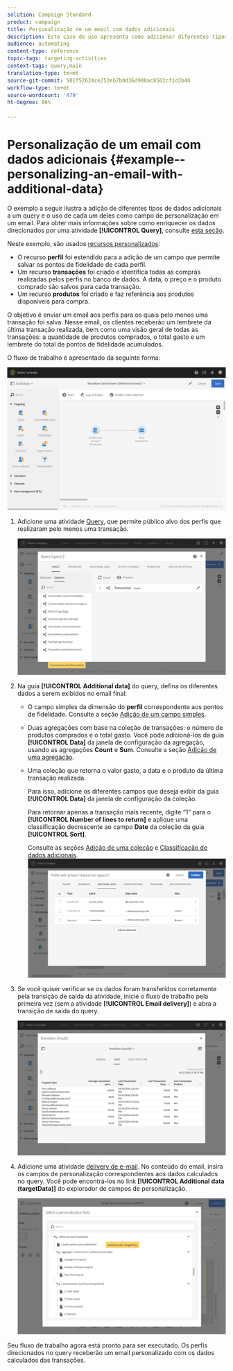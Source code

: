 ```yaml
---
solution: Campaign Standard
product: campaign
title: Personalização de um email com dados adicionais
description: Este caso de uso apresenta como adicionar diferentes tipos de dados adicionais a um query e usá-los como um campo de personalização em um email.
audience: automating
content-type: reference
topic-tags: targeting-activities
context-tags: query,main
translation-type: tm+mt
source-git-commit: 501f52624ce253eb7b0d36d908ac8502cf1d3b48
workflow-type: tm+mt
source-wordcount: '479'
ht-degree: 86%

---
```



# Personalização de um email com dados adicionais {#example--personalizing-an-email-with-additional-data}

O exemplo a seguir ilustra a adição de diferentes tipos de dados adicionais a um query e o uso de cada um deles como campo de personalização em um email. Para obter mais informações sobre como enriquecer os dados direcionados por uma atividade **[!UICONTROL Query]**, consulte [esta seção](../../automating/using/query.md#enriching-data).

Neste exemplo, são usados [recursos personalizados](../../developing/using/data-model-concepts.md):

* O recurso **perfil** foi estendido para a adição de um campo que permite salvar os pontos de fidelidade de cada perfil.
* Um recurso **transações** foi criado e identifica todas as compras realizadas pelos perfis no banco de dados. A data, o preço e o produto comprado são salvos para cada transação.
* Um recurso **produtos** foi criado e faz referência aos produtos disponíveis para compra.

O objetivo é enviar um email aos perfis para os quais pelo menos uma transação foi salva. Nesse email, os clientes receberão um lembrete da última transação realizada, bem como uma visão geral de todas as transações: a quantidade de produtos comprados, o total gasto e um lembrete do total de pontos de fidelidade acumulados.

O fluxo de trabalho é apresentado da seguinte forma:

![](assets/enrichment_example1.png)

1. Adicione uma atividade [Query](../../automating/using/query.md), que permite público alvo dos perfis que realizaram pelo menos uma transação.

   ![](assets/enrichment_example2.png)

1. Na guia **[!UICONTROL Additional data]** do query, defina os diferentes dados a serem exibidos no email final:

   * O campo simples da dimensão do **perfil** correspondente aos pontos de fidelidade. Consulte a seção [Adição de um campo simples](../../automating/using/query.md#adding-a-simple-field).
   * Duas agregações com base na coleção de transações: o número de produtos comprados e o total gasto. Você pode adicioná-los da guia **[!UICONTROL Data]** da janela de configuração da agregação, usando as agregações **Count** e **Sum**. Consulte a seção [Adição de uma agregação](../../automating/using/query.md#adding-an-aggregate).
   * Uma coleção que retorna o valor gasto, a data e o produto da última transação realizada.

      Para isso, adicione os diferentes campos que deseja exibir da guia **[!UICONTROL Data]** da janela de configuração da coleção.

      Para retornar apenas a transação mais recente, digite “1” para o **[!UICONTROL Number of lines to return]** e aplique uma classificação decrescente ao campo **Date** da coleção da guia **[!UICONTROL Sort]**.

      Consulte as seções [Adição de uma coleção](../../automating/using/query.md#adding-a-collection) e [Classificação de dados adicionais](../../automating/using/query.md#sorting-additional-data).
   ![](assets/enrichment_example4.png)

1. Se você quiser verificar se os dados foram transferidos corretamente pela transição de saída da atividade, inicie o fluxo de trabalho pela primeira vez (sem a atividade **[!UICONTROL Email delivery]**) e abra a transição de saída do query.

   ![](assets/enrichment_example5.png)

1. Adicione uma atividade [delivery de e-mail](../../automating/using/email-delivery.md). No conteúdo do email, insira os campos de personalização correspondentes aos dados calculados no query. Você pode encontrá-los no link **[!UICONTROL Additional data (targetData)]** do explorador de campos de personalização.

   ![](assets/enrichment_example3.png)

Seu fluxo de trabalho agora está pronto para ser executado. Os perfis direcionados no query receberão um email personalizado com os dados calculados das transações.
